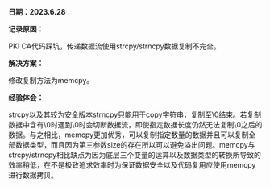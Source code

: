 **日期：2023.6.28**

**记录原因：**

PKI CA代码踩坑，传递数据流使用strcpy/strncpy数据复制不完全。

**解决方案：**

修改复制方法为memcpy。

**经验体会：**

strcpy以及其较为安全版本strncpy只能用于copy字符串，复制至\0结束。若复制数据中含有\0时遇到\0时会切断数据流，即使指定数据长度仍然无法复制\0之后的数据。与之相比，memcpy更加优秀，可以复制指定数量的数据并且可以复制全部数据类型，而且因为第三参数size的存在所以可以避免溢出问题。memcpy与strcpy/strncpy相比缺点为因为底层三个变量的运算以及数据类型的转换所导致的效率稍低，在不是极致追求效率时为保证数据安全以及代码复用应使用memcpy进行数据拷贝。